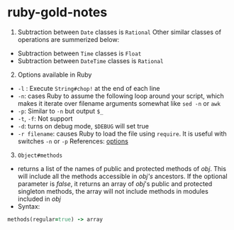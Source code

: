 # ruby-gold-notes

1. Subtraction between `Date` classes is `Rational`
Other similar classes of operations are summerized below:
- Subtraction between `Time` classes is `Float`
- Subtraction between `DateTime` classes is `Rational`

2. Options available in Ruby
- `-l` : Execute `String#chop!` at the end of each line
- `-n`: cases Ruby to assume the following loop around your script, which makes it iterate over filename arguments somewhat like `sed -n` or `awk`
- `-p`: Similar to `-n` but output `$_`
- `-t`, `-f`: Not support
- `-d`: turns on debug mode, `$DEBUG` will set true
- `-r filename`: causes Ruby to load the file using `require`. It is useful with switches `-n` or `-p`
References: [options](https://ruby-doc.org/docs/ruby-doc-bundle/Manual/man-1.4/options.html)

3. `Object#methods`
- returns a list of the names of public and protected methods of *obj*. This will include all the methods accessible in *obj's* ancestors. If the optional parameter is *false*, it returns an array of *obj*'s public and protected singleton methods, the array will not include methods in modules included in *obj*
- Syntax: 
```ruby
methods(regular=true) -> array
```
